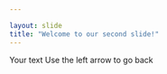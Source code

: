 ```yaml
---

layout: slide
title: "Welcome to our second slide!"
---
```

Your text
Use the left arrow to go back 
